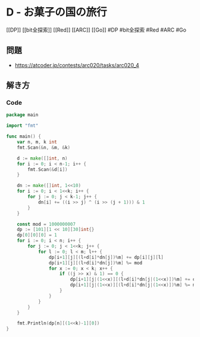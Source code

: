 # D - お菓子の国の旅行
[[DP]] [[bit全探索]] [[Red]] [[ARC]] [[Go]]
#DP #bit全探索 #Red #ARC #Go 

## 問題
- https://atcoder.jp/contests/arc020/tasks/arc020_4

## 解き方
### Code
```go
package main

import "fmt"

func main() {
	var n, m, k int
	fmt.Scan(&n, &m, &k)

	d := make([]int, n)
	for i := 0; i < n-1; i++ {
		fmt.Scan(&d[i])
	}

	dn := make([]int, 1<<10)
	for i := 0; i < 1<<k; i++ {
		for j := 0; j < k-1; j++ {
			dn[i] += ((i >> j) ^ (i >> (j + 1))) & 1
		}
	}

	const mod = 1000000007
	dp := [101][1 << 10][30]int{}
	dp[0][0][0] = 1
	for i := 0; i < n; i++ {
		for j := 0; j < 1<<k; j++ {
			for l := 0; l < m; l++ {
				dp[i+1][j][(l+d[i]*dn[j])%m] += dp[i][j][l]
				dp[i+1][j][(l+d[i]*dn[j])%m] %= mod
				for x := 0; x < k; x++ {
					if ((j >> x) & 1) == 0 {
						dp[i+1][j|(1<<x)][(l+d[i]*dn[j|(1<<x)])%m] += dp[i][j][l]
						dp[i+1][j|(1<<x)][(l+d[i]*dn[j|(1<<x)])%m] %= mod
					}
				}
			}
		}
	}

	fmt.Println(dp[n][(1<<k)-1][0])
}
```